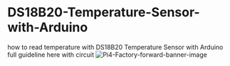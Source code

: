 # DS18B20-Temperature-Sensor-with-Arduino
how to read temperature with DS18B20 Temperature Sensor with Arduino full guideline here with circuit
![Pi4-Factory-forward-banner-image](https://user-images.githubusercontent.com/55593937/66376291-1e760b00-e9d1-11e9-8037-0a4ed6349731.png)

